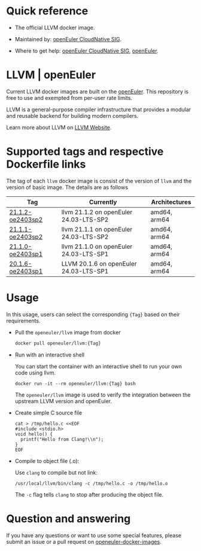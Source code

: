 # Quick reference

- The official LLVM docker image.

- Maintained by: [openEuler CloudNative SIG](https://gitee.com/openeuler/cloudnative).

- Where to get help: [openEuler CloudNative SIG](https://gitee.com/openeuler/cloudnative), [openEuler](https://gitee.com/openeuler/community).

# LLVM | openEuler
Current LLVM docker images are built on the [openEuler](https://repo.openeuler.org/). This repository is free to use and exempted from per-user rate limits.

LLVM is a general-purpose compiler infrastructure that provides a modular and reusable backend for building modern compilers. 

Learn more about LLVM on [LLVM Website](https://llvm.org/)⁠.

# Supported tags and respective Dockerfile links
The tag of each `llvm` docker image is consist of the version of `llvm` and the version of basic image. The details are as follows

| Tag                                                                                                                             | Currently                              | Architectures |
|---------------------------------------------------------------------------------------------------------------------------------|----------------------------------------|---------------|
|[21.1.2-oe2403sp2](https://gitee.com/openeuler/openeuler-docker-images/blob/master/Others/llvm/21.1.2/24.03-lts-sp2/Dockerfile) | llvm 21.1.2 on openEuler 24.03-LTS-SP2 | amd64, arm64 |
|[21.1.1-oe2403sp2](https://gitee.com/openeuler/openeuler-docker-images/blob/master/Others/llvm/21.1.1/24.03-lts-sp2/Dockerfile) | llvm 21.1.1 on openEuler 24.03-LTS-SP2 | amd64, arm64 |
|[21.1.0-oe2403sp1](https://gitee.com/openeuler/openeuler-docker-images/blob/master/Others/llvm/21.1.0/24.03-lts-sp1/Dockerfile) | llvm 21.1.0 on openEuler 24.03-LTS-SP1 | amd64, arm64 |
| [20.1.6-oe2403sp1](https://gitee.com/openeuler/openeuler-docker-images/blob/master/Others/llvm/20.1.6/24.03-lts-sp1/Dockerfile) | LLVM 20.1.6 on openEuler 24.03-LTS-SP1 | amd64, arm64  |

# Usage
In this usage, users can select the corresponding `{Tag}` based on their requirements.

- Pull the `openeuler/llvm` image from docker

	```bash
	docker pull openeuler/llvm:{Tag}
	```
 
- Run with an interactive shell

    You can start the container with an interactive shell to run your own code using llvm.
    ```
    docker run -it --rm openeuler/llvm:{Tag} bash
    ```
    The `openeuler/llvm` image is used to verify the integration between the upstream LLVM version and openEuler. 
    
- Create simple C source file 

    ```
    cat > /tmp/hello.c <<EOF
    #include <stdio.h>
    void hello() {
      printf("Hello from Clang!\\n");
    }
    EOF
    ```
    
- Compile to object file (.o):
    
    Use `clang` to compile but not link:
    ```
    /usr/local/llvm/bin/clang -c /tmp/hello.c -o /tmp/hello.o
    ```
    The `-c` flag tells `clang` to stop after producing the object file.
  
# Question and answering
If you have any questions or want to use some special features, please submit an issue or a pull request on [openeuler-docker-images](https://gitee.com/openeuler/openeuler-docker-images).